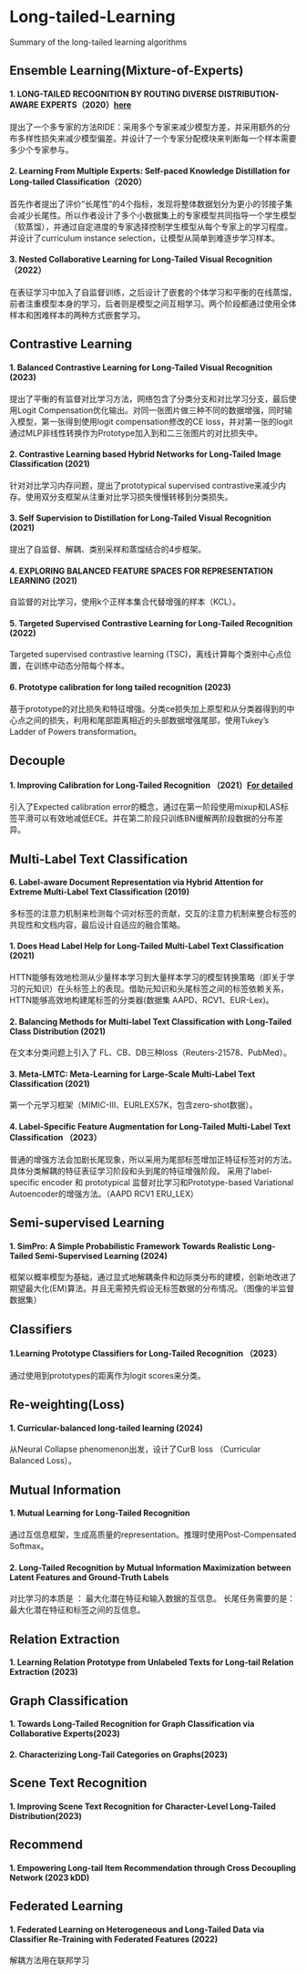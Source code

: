 
# Long-tailed-Learning
Summary of the long-tailed learning algorithms
## Ensemble Learning(Mixture-of-Experts)
#### 1. LONG-TAILED RECOGNITION BY ROUTING DIVERSE DISTRIBUTION-AWARE EXPERTS（2020）[here](https://blog.csdn.net/weixin_41246832/article/details/126959807?spm=1001.2014.3001.5501)

提出了一个多专家的方法RIDE：采用多个专家来减少模型方差，并采用额外的分布多样性损失来减少模型偏差。并设计了一个专家分配模块来判断每一个样本需要多少个专家参与。

#### 2. Learning From Multiple Experts: Self-paced Knowledge Distillation for Long-tailed Classification（2020）

首先作者提出了评价“长尾性”的4个指标，发现将整体数据划分为更小的邻接子集会减少长尾性。所以作者设计了多个小数据集上的专家模型共同指导一个学生模型（软蒸馏），并通过自定进度的专家选择控制学生模型从每个专家上的学习程度。并设计了curriculum instance selection，让模型从简单到难逐步学习样本。

#### 3. Nested Collaborative Learning for Long-Tailed Visual Recognition（2022）

在表征学习中加入了自监督训练，之后设计了嵌套的个体学习和平衡的在线蒸馏，前者注重模型本身的学习，后者则是模型之间互相学习。两个阶段都通过使用全体样本和困难样本的两种方式嵌套学习。
## Contrastive Learning
#### 1. Balanced Contrastive Learning for Long-Tailed Visual Recognition (2023)

提出了平衡的有监督对比学习方法，网络包含了分类分支和对比学习分支，最后使用Logit Compensation优化输出。对同一张图片做三种不同的数据增强，同时输入模型，第一张得到使用logit compensation修改的CE loss，并对第一张的logit通过MLP非线性转换作为Prototype加入到和二三张图片的对比损失中。
#### 2. Contrastive Learning based Hybrid Networks for Long-Tailed Image Classification (2021)

针对对比学习内存问题，提出了prototypical supervised contrastive来减少内存。使用双分支框架从注重对比学习损失慢慢转移到分类损失。
#### 3. Self Supervision to Distillation for Long-Tailed Visual Recognition (2021)

提出了自监督、解耦、类别采样和蒸馏结合的4步框架。
#### 4. EXPLORING BALANCED FEATURE SPACES FOR REPRESENTATION LEARNING (2021)

自监督的对比学习，使用k个正样本集合代替增强的样本（KCL）。
#### 5. Targeted Supervised Contrastive Learning for Long-Tailed Recognition (2022)

Targeted supervised contrastive learning (TSC)，离线计算每个类别中心点位置，在训练中动态分陪每个样本。
#### 6. Prototype calibration for long tailed recognition (2023)

基于prototype的对比损失和特征增强。分类ce损失加上原型和从分类器得到的中心点之间的损失，利用和尾部距离相近的头部数据增强尾部，使用Tukey’s Ladder of Powers transformation。

## Decouple
#### 1. Improving Calibration for Long-Tailed Recognition （2021）[For detailed](https://blog.csdn.net/weixin_41246832/article/details/127335796?spm=1001.2014.3001.5501)

引入了Expected calibration error的概念，通过在第一阶段使用mixup和LAS标签平滑可以有效地减低ECE。并在第二阶段只训练BN缓解两阶段数据的分布差异。

## Multi-Label Text Classification
#### 6. Label-aware Document Representation via Hybrid Attention for Extreme Multi-Label Text Classification (2019)

多标签的注意力机制来检测每个词对标签的贡献，交互的注意力机制来整合标签的共现性和文档内容，最后设计自适应的融合策略。

#### 1. Does Head Label Help for Long-Tailed Multi-Label Text Classification (2021)

HTTN能够有效地检测从少量样本学习到大量样本学习的模型转换策略（即关于学习的元知识）在头标签上的表现。借助元知识和头尾标签之间的标签依赖关系，HTTN能够高效地构建尾标签的分类器(数据集 AAPD、RCV1、EUR-Lex)。
#### 2. Balancing Methods for Multi-label Text Classification with Long-Tailed Class Distribution (2021)

在文本分类问题上引入了 FL、CB、DB三种loss（Reuters-21578、PubMed）。

#### 3. Meta-LMTC: Meta-Learning for Large-Scale Multi-Label Text Classification (2021)

第一个元学习框架（MIMIC-III、EURLEX57K，包含zero-shot数据）。
#### 4. Label-Specific Feature Augmentation for Long-Tailed Multi-Label Text Classification （2023）

普通的增强方法会加剧长尾现象，所以采用为尾部标签增加正特征标签对的方法。具体分类解耦的特征表征学习阶段和头到尾的特征增强阶段。
采用了label-specific encoder 和 prototypical 监督对比学习和Prototype-based Variational Autoencoder的增强方法。（AAPD RCV1 ERU_LEX）
## Semi-supervised Learning
#### 1. SimPro: A Simple Probabilistic Framework Towards Realistic Long-Tailed Semi-Supervised Learning (2024)

框架以概率模型为基础，通过显式地解耦条件和边际类分布的建模，创新地改进了期望最大化(EM)算法。并且无需预先假设无标签数据的分布情况。（图像的半监督数据集）

## Classifiers

#### 1.Learning Prototype Classifiers for Long-Tailed Recognition （2023）

通过使用到prototypes的距离作为logit scores来分类。

## Re-weighting(Loss)
#### 1. Curricular-balanced long-tailed learning (2024)

从Neural Collapse phenomenon出发，设计了CurB loss （Curricular Balanced Loss）。
## Mutual Information
#### 1. Mutual Learning for Long-Tailed Recognition


通过互信息框架，生成高质量的representation。推理时使用Post-Compensated Softmax。
#### 2. Long-Tailed Recognition by Mutual Information Maximization between Latent Features and Ground-Truth Labels

对比学习的本质是 ： 最大化潜在特征和输入数据的互信息。
长尾任务需要的是：最大化潜在特征和标签之间的互信息。

## Relation Extraction
#### 1. Learning Relation Prototype from Unlabeled Texts for Long-tail Relation Extraction (2023)


## Graph Classification

#### 1. Towards Long-Tailed Recognition for Graph Classification via Collaborative Experts(2023)

#### 2. Characterizing Long-Tail Categories on Graphs(2023)


## Scene Text Recognition
#### 1. Improving Scene Text Recognition for Character-Level Long-Tailed Distribution(2023)


## Recommend
#### 1. Empowering Long-tail Item Recommendation through Cross Decoupling Network (2023 kDD)

## Federated Learning 
#### 1. Federated Learning on Heterogeneous and Long-Tailed Data via Classifier Re-Training with Federated Features (2022)

解耦方法用在联邦学习
